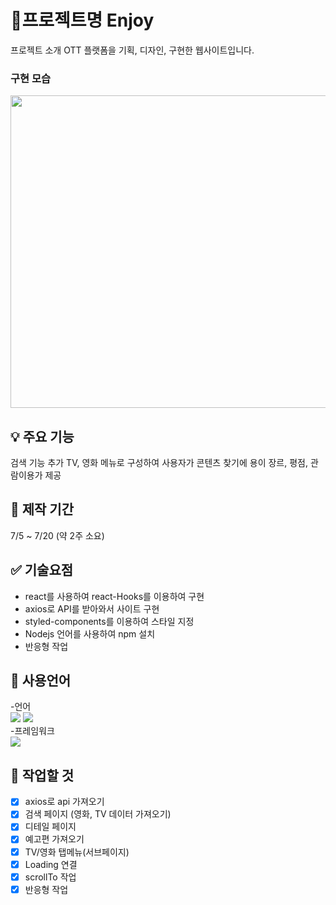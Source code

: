 # 📌프로젝트명 Enjoy

프로젝트 소개 OTT 플랫폼을 기획, 디자인, 구현한 웹사이트입니다.

### 구현 모습

<img src="https://user-images.githubusercontent.com/106130311/179666202-c7f31d87-1e74-448a-8908-76e45e011c4a.png" width="900px" height="500px">

## 💡 주요 기능

검색 기능 추가
TV, 영화 메뉴로 구성하여 사용자가 콘텐츠 찾기에 용이
장르, 평점, 관람이용가 제공

## 📅 제작 기간

7/5 ~ 7/20 (약 2주 소요)

## ✅ 기술요점

- react를 사용하여 react-Hooks를 이용하여 구현
- axios로 API를 받아와서 사이트 구현
- styled-components를 이용하여 스타일 지정
- Nodejs 언어를 사용하여 npm 설치
- 반응형 작업

## 📝 사용언어

-언어<br/>
<img src="https://img.shields.io/badge/javascript-yellow?style=for-the-badge&logo=JavaScript&logoColor=white">
<img src="https://img.shields.io/badge/javascript-orange?style=for-the-badge&logo=Node.js&logoColor=white">
<br/> -프레임워크<br/>
<img src="https://img.shields.io/badge/React-informational?style=for-the-badge&logo=React&logoColor=white">

## 📍 작업할 것

- [x] axios로 api 가져오기
- [x] 검색 페이지 (영화, TV 데이터 가져오기)
- [x] 디테일 페이지
- [x] 예고편 가져오기
- [x] TV/영화 탭메뉴(서브페이지)
- [x] Loading 연결
- [x] scrollTo 작업
- [x] 반응형 작업
